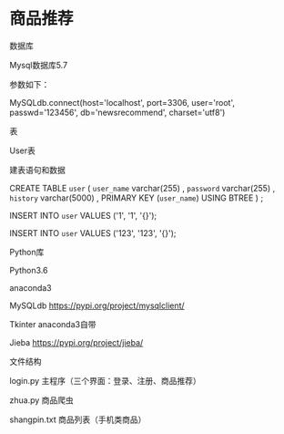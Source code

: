 # 商品推荐

数据库

Mysql数据库5.7

参数如下：

MySQLdb.connect(host='localhost', port=3306, user='root', passwd='123456', db='newsrecommend', charset='utf8')

表

User表

建表语句和数据

CREATE TABLE `user`  (
  `user_name` varchar(255) ,
  `password` varchar(255) ,
  `history` varchar(5000) ,
  PRIMARY KEY (`user_name`) USING BTREE
) ;


INSERT INTO `user` VALUES ('1', '1', '{}');

INSERT INTO `user` VALUES ('123', '123', '{}');

Python库

Python3.6   

anaconda3

MySQLdb         https://pypi.org/project/mysqlclient/

Tkinter         anaconda3自带

Jieba           https://pypi.org/project/jieba/

文件结构

login.py       主程序（三个界面：登录、注册、商品推荐）

zhua.py       商品爬虫

shangpin.txt   商品列表（手机类商品）
